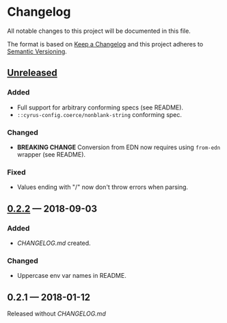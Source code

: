 # Changelog

All notable changes to this project will be documented in this file.

The format is based on [Keep a Changelog](http://keepachangelog.com)
and this project adheres to [Semantic Versioning](http://semver.org/spec/v2.0.0.html).


## [Unreleased]
### Added
- Full support for arbitrary conforming specs (see README).
- `::cyrus-config.coerce/nonblank-string` conforming spec.
### Changed
- **BREAKING CHANGE** Conversion from EDN now requires using `from-edn` wrapper (see README).
### Fixed
- Values ending with "/" now don't throw errors when parsing.

## [0.2.2] — 2018-09-03
### Added
- _CHANGELOG.md_ created.
### Changed
- Uppercase env var names in README.

## 0.2.1 — 2018-01-12
Released without _CHANGELOG.md_


[0.2.2]: https://github.com/dryewo/cyrus-config/compare/0.2.1...0.2.2
[Unreleased]: https://github.com/dryewo/cyrus-config/compare/0.2.2...HEAD
